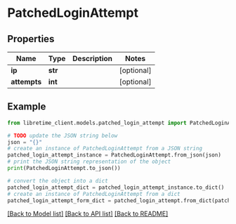 # PatchedLoginAttempt


## Properties

Name | Type | Description | Notes
------------ | ------------- | ------------- | -------------
**ip** | **str** |  | [optional] 
**attempts** | **int** |  | [optional] 

## Example

```python
from libretime_client.models.patched_login_attempt import PatchedLoginAttempt

# TODO update the JSON string below
json = "{}"
# create an instance of PatchedLoginAttempt from a JSON string
patched_login_attempt_instance = PatchedLoginAttempt.from_json(json)
# print the JSON string representation of the object
print(PatchedLoginAttempt.to_json())

# convert the object into a dict
patched_login_attempt_dict = patched_login_attempt_instance.to_dict()
# create an instance of PatchedLoginAttempt from a dict
patched_login_attempt_form_dict = patched_login_attempt.from_dict(patched_login_attempt_dict)
```
[[Back to Model list]](../README.md#documentation-for-models) [[Back to API list]](../README.md#documentation-for-api-endpoints) [[Back to README]](../README.md)


